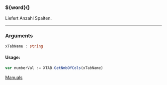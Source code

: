 ﻿### ${word}()
Liefert Anzahl Spalten.

----

### Arguments
```ts
xTabName : string
```
#### Usage:
```ts
var numberVal := XTAB.GetNmbOfCols(xTabName)
```

[Manuals](https://manuals.opacc.ch/docs/doku2401/F-Script/ScriptBlockFunc.XTAB.GetNmbOfCols.html)
